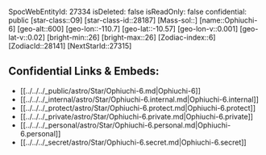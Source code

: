 ﻿---
location: [-10.57,-110.7,600]
type: Station
tags:
- astro/Star

---
SpocWebEntityId: 27334
isDeleted: false
isReadOnly: false
confidential: public
[star-class::O9]
[star-class-id::28187]
[Mass-sol::]
[name::Ophiuchi-6]
[geo-alt::600]
[geo-lon::-110.7]
[geo-lat::-10.57]
[geo-lon-v::0.001]
[geo-lat-v::0.02]
[bright-min::26]
[bright-max::26]
[Zodiac-index::6]
[ZodiacId::28141]
[NextStarId::27315]



## Confidential Links & Embeds: 
- [[../../../_public/astro/Star/Ophiuchi-6.md|Ophiuchi-6]] 
- [[../../../_internal/astro/Star/Ophiuchi-6.internal.md|Ophiuchi-6.internal]] 
- [[../../../_protect/astro/Star/Ophiuchi-6.protect.md|Ophiuchi-6.protect]] 
- [[../../../_private/astro/Star/Ophiuchi-6.private.md|Ophiuchi-6.private]] 
- [[../../../_personal/astro/Star/Ophiuchi-6.personal.md|Ophiuchi-6.personal]] 
- [[../../../_secret/astro/Star/Ophiuchi-6.secret.md|Ophiuchi-6.secret]] 
